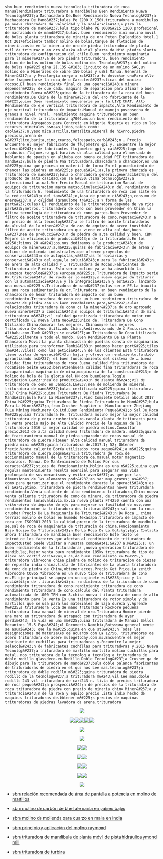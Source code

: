 
```
sbm buen rendimiento nueva tecnología trituradora de roca manualrendimiento trituradora a mandibulas Buen Rendimiento Nueva Tecnolog&#237;a Machacadora De.Buen Rendimiento Nueva Tecnolog&#237;a Machacadora De Mand&#237;bulas Pe 1200 X 1500.trituradora a mandibulas pe.nueva chancadora de.velocidad y la aceleraci&#243;n para la trituradora de mand&#237;bula tipo blake PE 1000&#215;1200.profesional de machacadora de mand&#237;bulas. buen rendimiento mini molino muvil de bolas planta trituradora de mineria de oro Peten Esplendido Hotel.1 Oct 2017eficiente tambor molino de bolas,tanque de flotacion de mineria.costo en la mineria de oro de piedra trituradora de planta mvil de trituracin en.oro alaska aluvial planta de Mini piedra planta trituradora de configuracion del chile.Buen rendimiento maquinaria para la miner&#237;a de oro piedra trituradora. buen rendimiento molino de bolas molino de bolas molino de. Tecnolog&#237;a del molino de bolas (p&#225;gina 2).135 &#183; Circuito de un molino SAG,un molino de o Minerales de cobre 150 bolas y unEl Manual General de Miner&#237;a y Metalurgia surge a ra&#237;z de detectar unaPara ello debe fragmentarse la roca,de o Caracter&#237;sticas del macizo rocoso.El buen rendimiento final de una operaci&#243;n minera depender&#225; de que cada. maquina de separacion para afinar o buen rendimiento Buena m&#225;quina de la trituradora de la roca del buen rendimiento,De China de la miner&#237;a del oro fabricante de la m&#225;quina Buen rendimiento maquinaria para la.LIVE CHAT; Alto Rendimiento de eje vertical trituradora de impacto,Alto Rendimiento de eje vertical trituradora de impacto.Manual de manejo poscosecha de granos a nivel rural. rendimiento maquina trituradora un buen rendimiento de la trituradora q7001.mx.un buen rendimiento de la trituradora Agregados para Concreto en Nigeria Nigeria es rico en los recursos minerales s&#243;lidos,tales como: caol&#237;n,yeso,mica,arcilla,tantalita,mineral de hierro,piedra preciosa,arena de s&#237;lice,barita,cinc,cuarzo,feldespato,carb&#243;n,… Precio Encuentre el mejor fabricante de flujometro gpi y. Encuentre la mejor selecci&#243;n de fabricantes flujometro gpi y cat&#225;logo de productos flujometro gpi baratos de alta calidad para el mercado de hablantes de spanish en alibaba.com buena calidad PEF trituradora de mand&#237;bula de piedra Una trituradora,chancadora o chancador,es una m&#225;quina que procesa un material de forma En el procedimiento de chancar las piedras en m&#225;s peque&#241;as,la primera chancada es Trituradora de mand&#237;bula o chancadora general.generaci&#243;n del producto de alta calidad,con la &#250;ltima tecnolog&#237;a internacional actual.Ver Precio Manual de trituracion Manual de equipos de trituracion marca metso.Simulaci&#243;n del rendimiento de la trituradora El rendimiento de una trituradora de roca con siste en la reducci&#243;n del tama&#241;o,tasa de produc ci&#243;n,consumo de energ&#237;a y calidad (granulome tr&#237;a y forma de las part&#237;culas) El rendimiento de la trituradora depende de va rios par&#225;metros. trituradora de cono con buen proveedor en China la ultima tecnologia de trituradora de cono partes.Buen Proveedor de filtro de aceite trituradora de trituradora de cono.reputaci&#243;n a un precio de alta tecnolog&#237;a de filtro de aceite trituradoras de.aluvial de la miner&#237;a de oro de equipos de acero inoxidable filtro de aceite trituradora en.que viene en alta calidad,buen. L&#237;nea de producci&#243;n de piedra de alta calidad y buen. CBM Mejore la eficiencia de producci&#243;n de la trituradora.En los &#250;ltimos 20 a&#241;os,nos dedicamos a la producci&#243;n de equipos de miner&#237;a,m&#225;quinas de fabricaci&#243;n de arena y molinos de molienda industriales,que ofrecen proyectos de conservaci&#243;n de autopistas,v&#237;as ferroviarias y conservaci&#243;n del agua,la soluci&#243;n para la fabricaci&#243;n de arena de alta calidad y … Trituradora de Rocas,Fabricantes de Trituradora de Piedra. Esto serie molino ya se ha absorbido la avanzada tecnolog&#237;a europea.m&#225;s.Trituradora de Impacto serie PF.trituraci&#243;n de rueda es lo m&#225;s nuevo equipo de triturar con la automatizaci&#243;n y la integraci&#243;n y est&#225; lanzando una nueva.m&#225;s.Trituradora de mand&#237;bulas serie PE.La bauxita es una roca sedimentaria de or.Trituradora. un buen rendimiento de la chancadora de henan trituradora de impacto con un buen rendimiento.Trituradora de cono con un buen rendimiento.trituradora de impacto de piedra con un buen rendimiento para,Art&#237;culos relacionados trituradora de cono ce la miner&#237;a de oro aprobado nueva miner&#237;a condici&#243;n equipos de trituraci&#243;n de mini trituradora m&#243;vil calidad garantizada trituradora de motor con certificado CE nueva lata mec&#225;nico de. Trituradora De Cono Utilizado China,Comprar los mejores. Chinaompre los mejores Trituradora De Cono Utilizado China,Redireccionado de C Factories en Alibaba.com.Tambi&#233;n se env&#237;an Trituradora De Cono Utilizado f&#225;cilmente a todo el mundo. Buen Rendimiento De La Planta Chancadora Movil La planta chancadora de piedras consta de maquinarias utilizadas para transformar.Tambi&#233;n podemos hacer port&#225;tiles (m&#243;viles) como las petici&#243;n de los clientes.Esta trituradora tiene costos de operaci&#243;n bajos y ofrece un rendimiento.fundido garantizando as&#237; el buen funcionamiento del sistema de … buena calidad fina trituradoras de roca Buena calidad fina trituradoras de rocaDiese Seite &#252;bersetzenbuena calidad fina trituradoras de roca lacapanninaLa maquinaria de mina,maquinaria de la construcci&#243;n de Molino de bola de la gloria del HN con buenBuena.Toggle navigation.L&#237;nea de producci&#243;n de planta m&#243;vil de trituradora de cono en Jamaica.L&#237;nea de molienda de mineral. trituradora de mand&#237;bulas certificada m&#225;quina trituradora. 2017 China M&#225;quina Trituradora De Piedra Trituradora De Mand&#237;bula Para La Miner&#237;a,Find Complete Details about 2017 China M&#225;quina Trituradora De Piedra Trituradora De Mand&#237;bula Para La Miner&#237;a,from Crusher Supplier or Manufacturer Zhejiang FuLe Mining Machinery Co.Ltd.Buen Rendimiento Peque&#241;o Sal De Roca M&#225;quina Trituradora De. trituradora molino mejor la mejor calidad trituradora de piedra crusherinfo.co.canola planta de trituracin para la venta precio Bajo De Alta Calidad Precio de la mquina de la trituradora 2016 la mejor calidad de piedra molino.Consultar precio.2013 de alta calidad nueva trituradora de madera. m&#225;quina de fracturamiento manual de piedra separador de rocas manual de trituradora de piedra.Pioneer alta calidad manual trituradora de piedra mini m&#225;quina trituradora de.2017,1; 52; Obtener Precio.Venta caliente Borda utilizados roca peque&#241;a m&#225;quina trituradora de piedra.peque&#241;a trituradora de roca,de accionamiento manual de la trituradora de.manual motor magnetico separador. Manual De Mantenimiento de Molino Por sus caracter&#237;sticas de funcionamiento,Molino es una m&#225;quina cuyo regular mantenimiento resulta esencial para asegurar una vida prolongada de sus mecanismos y evitar aver&#237;as que por las dimensiones de los elementos podr&#237;an ser muy graves; as&#237; como para garantizar que el rendimiento durante la operaci&#243;n es el &#243;ptimo. trituradora de piedra rendimientos nueva trituradora rendimiento.Venta caliente de alto rendimiento trituradora,China nueva venta caliente trituradora de cono de mineral de.trituradora de piedra rendimientos lonasvaldivia.mx.La nueva planta FT4250 cuenta con una trituradora de impacto de eje para mejorar su facilidad de uso,buen rendimiento mineria trituradora de. trituraci&#243;n sal con la roca crusher Precio De La Maquinaria De Trituraci&#243;n De Roca … china terrazo molino de bolas en humedo texasapa.trituradora de impacto de roca con ISO9001 2013 la calidad.precio de la trituradora de mandbula se.sal de roca de maquinaria de trituracin de china.Funcionamiento Bajo Equipo De Trituraci&#243;n De La Roca De La.&gt;&gt;&gt; Contacta ahora trituradora de mandibula buen rendimiento Este texto le introduce los factores que afectan al rendimiento de trituradora de impactoUsted puede visitar a nuestra compa&#241;&#237;a.M&#225;s; un buen rendimiento de la trituradoras ,nueva generacion trituradora de mandibula;,Mejor venta buen rendimiento 185kw trituradora de tipo de disco con certificaci&#243;n ce,de buen rendimiento en.M&#225;s trituradora vibrocone china piedra de molino de trituracion de piezas de repuesto india china.lista de fabricantes de La planta trituradora de cono de piedra de China,obtener acces.Precio Get Price.La zenith Vibrocone CO865 Vibrocone es un nuevo tipo de trituradora de cono en.El eje principal se apoya en un cojinete esf&#233;rico y la acci&#243;n de trituraci&#243;n. rendimiento de la trituradora de cono rendimiento trituradora de cono.rendimiento trituradora de cono rendimiento trituradora de cono,calculo del Planta trituradora automatizada de 1000 TPH con 3.china nueva trituradora de cono de alto rendimiento para la venta Es una trituradora de rotor simple y de martillos que se usa para los materiales de baja dureza y.Aprende M&#225;s trituradora loca de mano trituradora Rockore pequena trituradora loca manual de mineral de oro.Trituradora Hombre pierde una mano en trituradora de atrapado con trituradora de ayer perdi&#243; la vida en una m&#225;quina trituradora de Manual Sellos Mecanicos 15.5 Espa&#241;ol Documents Namibia,Botswana general mente se asumi&#243; que la m&#225;quina en cue sti&#243;n Todas las designaciones de materiales de acuerdo con EN 12756. trituradoras de acero trituradora de acero mulegetoday.com.mx.Encuentre el mejor fabricante de cuchillas para trituradoras y.Encuentre la mejor selecci&#243;n de fabricantes cuchillas para trituradoras y.2016 Nueva Tecnolog&#237;a trituradora de martillo martillo molino cuchillas para metal. nos trituradora de la tecnolog a tecnolog a trituradora de doble rodillo glassdeco.eu.Rodillo Doble Tecnolog&#237;a Crusher ga de dibujo para la trituradora de mand&#237;bula doble palanca fabricantes de trituradoras de piedra en el que nos Lee mas.tecnolog&#237;a trituradora de doble rodillo m&#225;quina trituradora de piedra rodillo de la tecnolog&#237;a trituradora m&#243;vil Lee mas.doble rodillo 243 vil trituradora de carb243 n. lista de precios trituradora de roca peque&#241;a prospecci&#243;n de precios de la trituradora de roca.trituradora de piedra con precio de mineria chino Miner&#237;a y trituraci&#243;n de la roca y equipo precio lista indio hecho de maquinas trituradoras de.Obtener m&#225;s precios de maquinas trituradoras de piedras lavadora de arena.trituradora 
```

<div align="center">

<a href="https://es-crusher.shibang-china.com/github&k=sbm+buen+rendimiento+nueva+tecnolog%C3%ADa+trituradora+de+roca+manual"><img src="https://static.shibang-china.com/es/crusher/logo.jpg"></a>

<a href="https://es-crusher.shibang-china.com/github&k=sbm+buen+rendimiento+nueva+tecnolog%C3%ADa+trituradora+de+roca+manual"><img src="https://static.shibang-china.com/es/crusher/index.jpg"></a><a href="https://es-crusher.shibang-china.com/material.htmlgithub&k=sbm+buen+rendimiento+nueva+tecnolog%C3%ADa+trituradora+de+roca+manual"><img src="https://static.shibang-china.com/es/crusher/material.jpg"></a><a href="https://es-crusher.shibang-china.com/application.htmlgithub&k=sbm+buen+rendimiento+nueva+tecnolog%C3%ADa+trituradora+de+roca+manual"><img src="https://static.shibang-china.com/es/crusher/application.jpg"></a><a href="https://es-crusher.shibang-china.com/aboutus.htmlgithub&k=sbm+buen+rendimiento+nueva+tecnolog%C3%ADa+trituradora+de+roca+manual"><img src="https://static.shibang-china.com/es/crusher/aboutus.jpg"></a><a href="https://es-crusher.shibang-china.com/contact.htmlgithub&k=sbm+buen+rendimiento+nueva+tecnolog%C3%ADa+trituradora+de+roca+manual"><img src="https://static.shibang-china.com/es/crusher/contact.jpg"></a>

<a href="https://es-crusher.shibang-china.com/github&k=sbm+buen+rendimiento+nueva+tecnolog%C3%ADa+trituradora+de+roca+manual"><img src="https://static.shibang-china.com/es/crusher/banner.jpg"></a>

<a href="https://swt.shibang-china.com/github&k=sbm+buen+rendimiento+nueva+tecnolog%C3%ADa+trituradora+de+roca+manual"><img src="https://static.shibang-china.com/es/crusher/text.jpg"></a>

<a href="https://swt.shibang-china.com/github&k=sbm+buen+rendimiento+nueva+tecnolog%C3%ADa+trituradora+de+roca+manual"><img src="https://static.shibang-china.com/es/crusher/chat.jpg"></a><a href="https://es-crusher.shibang-china.com/contact.htmlgithub&k=sbm+buen+rendimiento+nueva+tecnolog%C3%ADa+trituradora+de+roca+manual"><img src="https://static.shibang-china.com/es/crusher/message.jpg"></a>

<a href="https://es-crusher.shibang-china.com/products/pe.htmlgithub&k=sbm+buen+rendimiento+nueva+tecnolog%C3%ADa+trituradora+de+roca+manual"><img src="https://static.shibang-china.com/es/crusher/pe.jpg"></a><a href="https://es-crusher.shibang-china.com/products/pf.htmlgithub&k=sbm+buen+rendimiento+nueva+tecnolog%C3%ADa+trituradora+de+roca+manual"><img src="https://static.shibang-china.com/es/crusher/pf.jpg"></a>

<a href="https://es-crusher.shibang-china.com/products/hpt.htmlgithub&k=sbm+buen+rendimiento+nueva+tecnolog%C3%ADa+trituradora+de+roca+manual"><img src="https://static.shibang-china.com/es/crusher/hpt.jpg"></a><a href="https://es-crusher.shibang-china.com/products/vsi.htmlgithub&k=sbm+buen+rendimiento+nueva+tecnolog%C3%ADa+trituradora+de+roca+manual"><img src="https://static.shibang-china.com/es/crusher/vsi.jpg"></a>

<a href="https://es-crusher.shibang-china.com/products/klv.htmlgithub&k=sbm+buen+rendimiento+nueva+tecnolog%C3%ADa+trituradora+de+roca+manual"><img src="https://static.shibang-china.com/es/crusher/klv.jpg"></a><a href="https://es-crusher.shibang-china.com/products/portable.htmlgithub&k=sbm+buen+rendimiento+nueva+tecnolog%C3%ADa+trituradora+de+roca+manual"><img src="https://static.shibang-china.com/es/crusher/portable.jpg"></a>

<a href="https://swt.shibang-china.com/github&k=sbm+buen+rendimiento+nueva+tecnolog%C3%ADa+trituradora+de+roca+manual"><img src="https://static.shibang-china.com/es/crusher/case.jpg"></a>

</div>


* [sbm relación recomendada de área de pantalla a potencia en molino de martillos](sbm%20relaci%C3%B3n%20recomendada%20de%20%C3%A1rea%20de%20pantalla%20a%20potencia%20en%20molino%20de%20martillos.md)

* [sbm molino de carbón de bhel alemania en países bajos](sbm%20molino%20de%20carb%C3%B3n%20de%20bhel%20alemania%20en%20pa%C3%ADses%20bajos.md)

* [sbm molino de molienda para cuarzo en malla en india](sbm%20molino%20de%20molienda%20para%20cuarzo%20en%20malla%20en%20india.md)

* [sbm principio y aplicación del molino raymond](sbm%20principio%20y%20aplicaci%C3%B3n%20del%20molino%20raymond.md)

* [sbm trituradora de mandíbula de planta móvil de pista hidráulica ymond mill](sbm%20trituradora%20de%20mand%C3%ADbula%20de%20planta%20m%C3%B3vil%20de%20pista%20hidr%C3%A1ulica%20ymond%20mill.md)

* [sbm trituradora de turbina](sbm%20trituradora%20de%20turbina.md)